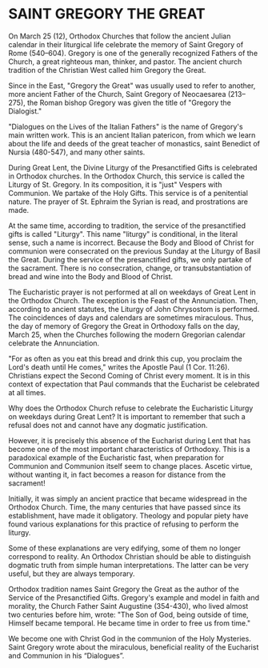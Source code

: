 # SAINT GREGORY THE GREAT

On March 25 (12), Orthodox Churches that follow the ancient Julian calendar in their liturgical life celebrate the memory of Saint Gregory of Rome (540–604). Gregory is one of the generally recognized Fathers of the Church, a great righteous man, thinker, and pastor. The ancient church tradition of the Christian West called him Gregory the Great.

Since in the East, "Gregory the Great" was usually used to refer to another, more ancient Father of the Church, Saint Gregory of Neocaesarea (213–275), the Roman bishop Gregory was given the title of "Gregory the Dialogist."

"Dialogues on the Lives of the Italian Fathers" is the name of Gregory's main written work. This is an ancient Italian patericon, from which we learn about the life and deeds of the great teacher of monastics, saint Benedict of Nursia (480-547), and many other saints.

During Great Lent, the Divine Liturgy of the Presanctified Gifts is celebrated in Orthodox churches. In the Orthodox Church, this service is called the Liturgy of St. Gregory. In its composition, it is "just" Vespers with Communion. We partake of the Holy Gifts. This service is of a penitential nature. The prayer of St. Ephraim the Syrian is read, and prostrations are made.

At the same time, according to tradition, the service of the presanctified gifts is called "Liturgy". This name "liturgy" is conditional, in the literal sense, such a name is incorrect. Because the Body and Blood of Christ for communion were consecrated on the previous Sunday at the Liturgy of Basil the Great. During the service of the presanctified gifts, we only partake of the sacrament. There is no consecration, change, or transubstantiation of bread and wine into the Body and Blood of Christ.

The Eucharistic prayer is not performed at all on weekdays of Great Lent in the Orthodox Church. The exception is the Feast of the Annunciation. Then, according to ancient statutes, the Liturgy of John Chrysostom is performed. The coincidences of days and calendars are sometimes miraculous. Thus, the day of memory of Gregory the Great in Orthodoxy falls on the day, March 25, when the Churches following the modern Gregorian calendar celebrate the Annunciation.

"For as often as you eat this bread and drink this cup, you proclaim the Lord's death until He comes," writes the Apostle Paul (1 Cor. 11:26). Christians expect the Second Coming of Christ every moment. It is in this context of expectation that Paul commands that the Eucharist be celebrated at all times.

Why does the Orthodox Church refuse to celebrate the Eucharistic Liturgy on weekdays during Great Lent? It is important to remember that such a refusal does not and cannot have any dogmatic justification.

However, it is precisely this absence of the Eucharist during Lent that has become one of the most important characteristics of Orthodoxy. This is a paradoxical example of the Eucharistic fast, when preparation for Communion and Communion itself seem to change places. Ascetic virtue, without wanting it, in fact becomes a reason for distance from the sacrament!

Initially, it was simply an ancient practice that became widespread in the Orthodox Church. Time, the many centuries that have passed since its establishment, have made it obligatory. Theology and popular piety have found various explanations for this practice of refusing to perform the liturgy.

Some of these explanations are very edifying, some of them no longer correspond to reality. An Orthodox Christian should be able to distinguish dogmatic truth from simple human interpretations. The latter can be very useful, but they are always temporary.

Orthodox tradition names Saint Gregory the Great as the author of the Service of the Presanctified Gifts. Gregory's example and model in faith and morality, the Church Father Saint Augustine (354-430), who lived almost two centuries before him, wrote: "The Son of God, being outside of time, Himself became temporal. He became time in order to free us from time."

We become one with Christ God in the communion of the Holy Mysteries. Saint Gregory wrote about the miraculous, beneficial reality of the Eucharist and Communion in his “Dialogues”.

